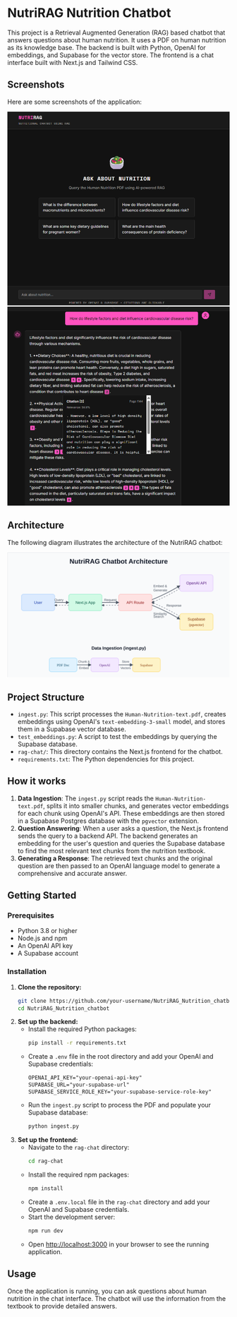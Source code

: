 # NutriRAG Nutrition Chatbot

This project is a Retrieval Augmented Generation (RAG) based chatbot that answers questions about human nutrition. It uses a PDF on human nutrition as its knowledge base. The backend is built with Python, OpenAI for embeddings, and Supabase for the vector store. The frontend is a chat interface built with Next.js and Tailwind CSS.

## Screenshots

Here are some screenshots of the application:

![Screenshot 1](./rag-chat/public/Homepage_NutriRAG.png)
![Screenshot 2](./rag-chat/public/Chat-Interface.png)


## Architecture

The following diagram illustrates the architecture of the NutriRAG chatbot:

![Architecture Diagram](./rag-chat/public/assets/architecture.svg)

## Project Structure

-   `ingest.py`: This script processes the `Human-Nutrition-text.pdf`, creates embeddings using OpenAI's `text-embedding-3-small` model, and stores them in a Supabase vector database.
-   `test_embeddings.py`: A script to test the embeddings by querying the Supabase database.
-   `rag-chat/`: This directory contains the Next.js frontend for the chatbot.
-   `requirements.txt`: The Python dependencies for this project.

## How it works

1.  **Data Ingestion**: The `ingest.py` script reads the `Human-Nutrition-text.pdf`, splits it into smaller chunks, and generates vector embeddings for each chunk using OpenAI's API. These embeddings are then stored in a Supabase Postgres database with the `pgvector` extension.
2.  **Question Answering**: When a user asks a question, the Next.js frontend sends the query to a backend API. The backend generates an embedding for the user's question and queries the Supabase database to find the most relevant text chunks from the nutrition textbook.
3.  **Generating a Response**: The retrieved text chunks and the original question are then passed to an OpenAI language model to generate a comprehensive and accurate answer.


## Getting Started

### Prerequisites

-   Python 3.8 or higher
-   Node.js and npm
-   An OpenAI API key
-   A Supabase account

### Installation

1.  **Clone the repository:**
    ```bash
    git clone https://github.com/your-username/NutriRAG_Nutrition_chatbot.git
    cd NutriRAG_Nutrition_chatbot
    ```
2.  **Set up the backend:**
    -   Install the required Python packages:
        ```bash
        pip install -r requirements.txt
        ```
    -   Create a `.env` file in the root directory and add your OpenAI and Supabase credentials:
        ```env
        OPENAI_API_KEY="your-openai-api-key"
        SUPABASE_URL="your-supabase-url"
        SUPABASE_SERVICE_ROLE_KEY="your-supabase-service-role-key"
        ```
    -   Run the `ingest.py` script to process the PDF and populate your Supabase database:
        ```bash
        python ingest.py
        ```
3.  **Set up the frontend:**
    -   Navigate to the `rag-chat` directory:
        ```bash
        cd rag-chat
        ```
    -   Install the required npm packages:
        ```bash
        npm install
        ```
    -   Create a `.env.local` file in the `rag-chat` directory and add your OpenAI and Supabase credentials.
    -   Start the development server:
        ```bash
        npm run dev
        ```
    -   Open [http://localhost:3000](http://localhost:3000) in your browser to see the running application.

## Usage

Once the application is running, you can ask questions about human nutrition in the chat interface. The chatbot will use the information from the textbook to provide detailed answers.